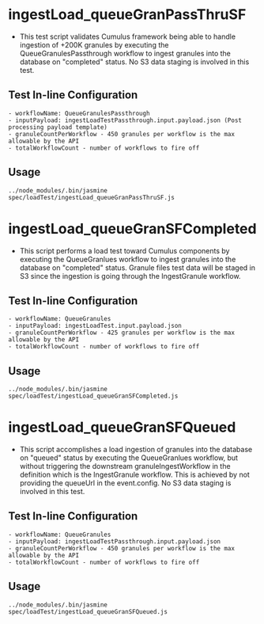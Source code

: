 # ingestLoad_queueGranPassThruSF

- This test script validates Cumulus framework being able to handle ingestion of +200K granules by executing the QueueGranulesPassthrough workflow to ingest granules into the database on "completed" status. No S3 data staging is involved in this test. 

## Test In-line Configuration
    - workflowName: QueueGranulesPassthrough
    - inputPayload: ingestLoadTestPassthrough.input.payload.json (Post processing payload template)
    - granuleCountPerWorkflow - 450 granules per workflow is the max allowable by the API
    - totalWorkflowCount - number of workflows to fire off

## Usage

`../node_modules/.bin/jasmine spec/loadTest/ingestLoad_queueGranPassThruSF.js`

# ingestLoad_queueGranSFCompleted

- This script performs a load test toward Cumulus components by executing the QueueGranlues workflow to ingest granules into the database on "completed" status. Granule files test data will be staged in S3 since the ingestion is going through the IngestGranule workflow.

## Test In-line Configuration
    - workflowName: QueueGranules
    - inputPayload: ingestLoadTest.input.payload.json
    - granuleCountPerWorkflow - 425 granules per workflow is the max allowable by the API
    - totalWorkflowCount - number of workflows to fire off

## Usage

`../node_modules/.bin/jasmine spec/loadTest/ingestLoad_queueGranSFCompleted.js`

# ingestLoad_queueGranSFQueued

- This script accomplishes a load ingestion of granules into the database on "queued" status by executing the QueueGranlues workflow, but without triggering the downstream granuleIngestWorkflow in the definition which is the IngestGranule workflow. This is achieved by not providing the queueUrl in the event.config. No S3 data staging is involved in this test.

## Test In-line Configuration
    - workflowName: QueueGranules
    - inputPayload: ingestLoadTestPassthrough.input.payload.json
    - granuleCountPerWorkflow - 450 granules per workflow is the max allowable by the API
    - totalWorkflowCount - number of workflows to fire off

## Usage

`../node_modules/.bin/jasmine spec/loadTest/ingestLoad_queueGranSFQueued.js`
